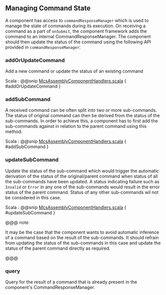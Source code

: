 ## Managing Command State

A component has access to `commandResponseManager` which is used to manage the state of commands during its execution.
On receiving a command as a part of `onSubmit`, the component framework adds the command to an internal CommandResponseManager.
The component should then update the status of the command using the following API provided in `commandResponseManager`:

### addOrUpdateCommand
Add a new command or update the status of an existing command

Scala
:   @@snip [McsAssemblyComponentHandlers.scala](../../../../csw-framework/src/test/scala/csw/common/components/command/McsAssemblyComponentHandlers.scala) { #addOrUpdateCommand }

### addSubCommand
A received command can be often split into two or more sub-commands. The status of original command can then be derived
from the status of the sub-commands. In order to achieve this, a component has to first add the sub-commands against 
in relation to the parent command using this method.

Scala
:   @@snip [McsAssemblyComponentHandlers.scala](../../../../csw-framework/src/test/scala/csw/common/components/command/McsAssemblyComponentHandlers.scala) { #addSubCommand }
 

### updateSubCommand
Update the status of the sub-command which would trigger the automatic derivation of the status of the original/parent command when
status of all the sub-commands have been updated. A status indicating failure such as `Invalid` or `Error` in any one 
of the sub-commands would result in the error status of the parent command. Status of any other sub-commands wil not be 
considered in this case.

Scala
:   @@snip [McsAssemblyComponentHandlers.scala](../../../../csw-framework/src/test/scala/csw/common/components/command/McsAssemblyComponentHandlers.scala) { #updateSubCommand }

@@@ note

It may be the case that the component wants to avoid automatic inference of a command based on the result of the
sub-commands. It should refrain from updating the status of the sub-commands in this case and update the status
of the parent command directly as required.

@@@

### query
Query for the result of a command that is already present in the component's CommandResponseManager.